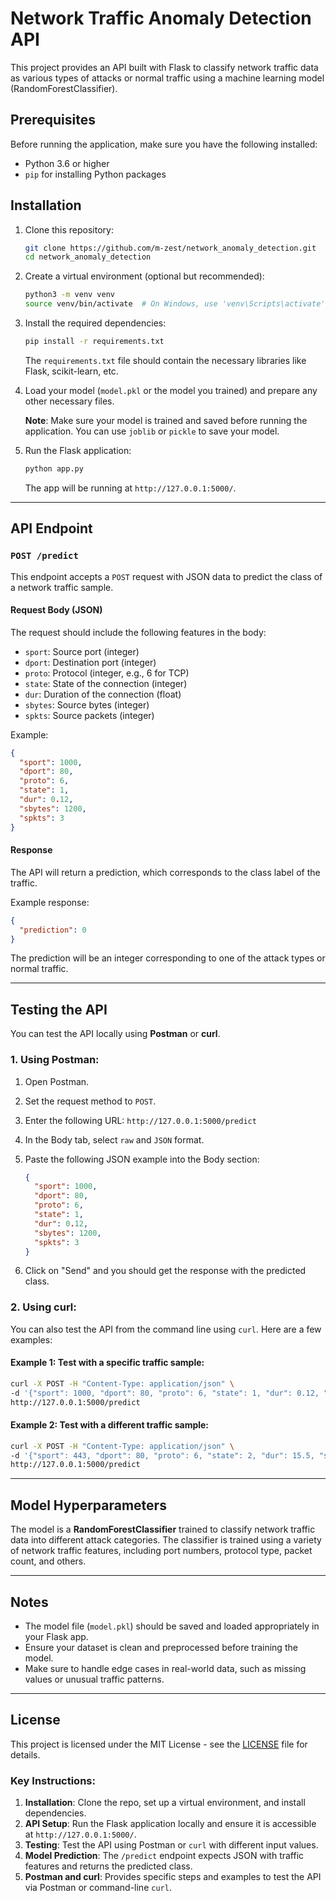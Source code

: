 
# Network Traffic Anomaly Detection API

This project provides an API built with Flask to classify network traffic data as various types of attacks or normal traffic using a machine learning model (RandomForestClassifier).

## Prerequisites

Before running the application, make sure you have the following installed:

- Python 3.6 or higher
- `pip` for installing Python packages

## Installation

1. Clone this repository:

   ```bash
   git clone https://github.com/m-zest/network_anomaly_detection.git
   cd network_anomaly_detection
   ```

2. Create a virtual environment (optional but recommended):

   ```bash
   python3 -m venv venv
   source venv/bin/activate  # On Windows, use 'venv\Scripts\activate'
   ```

3. Install the required dependencies:

   ```bash
   pip install -r requirements.txt
   ```

   The `requirements.txt` file should contain the necessary libraries like Flask, scikit-learn, etc.

4. Load your model (`model.pkl` or the model you trained) and prepare any other necessary files.

   **Note**: Make sure your model is trained and saved before running the application. You can use `joblib` or `pickle` to save your model.

5. Run the Flask application:

   ```bash
   python app.py
   ```

   The app will be running at `http://127.0.0.1:5000/`.

---

## API Endpoint

### `POST /predict`

This endpoint accepts a `POST` request with JSON data to predict the class of a network traffic sample.

#### Request Body (JSON)
The request should include the following features in the body:

- `sport`: Source port (integer)
- `dport`: Destination port (integer)
- `proto`: Protocol (integer, e.g., 6 for TCP)
- `state`: State of the connection (integer)
- `dur`: Duration of the connection (float)
- `sbytes`: Source bytes (integer)
- `spkts`: Source packets (integer)

Example:

```json
{
  "sport": 1000,
  "dport": 80,
  "proto": 6,
  "state": 1,
  "dur": 0.12,
  "sbytes": 1200,
  "spkts": 3
}
```

#### Response
The API will return a prediction, which corresponds to the class label of the traffic.

Example response:

```json
{
  "prediction": 0
}
```

The prediction will be an integer corresponding to one of the attack types or normal traffic.

---

## Testing the API

You can test the API locally using **Postman** or **curl**.

### 1. Using Postman:

1. Open Postman.
2. Set the request method to `POST`.
3. Enter the following URL: `http://127.0.0.1:5000/predict`
4. In the Body tab, select `raw` and `JSON` format.
5. Paste the following JSON example into the Body section:

   ```json
   {
     "sport": 1000,
     "dport": 80,
     "proto": 6,
     "state": 1,
     "dur": 0.12,
     "sbytes": 1200,
     "spkts": 3
   }
   ```

6. Click on "Send" and you should get the response with the predicted class.

### 2. Using curl:

You can also test the API from the command line using `curl`. Here are a few examples:

#### Example 1: Test with a specific traffic sample:

```bash
curl -X POST -H "Content-Type: application/json" \
-d '{"sport": 1000, "dport": 80, "proto": 6, "state": 1, "dur": 0.12, "sbytes": 1200, "spkts": 3}' \
http://127.0.0.1:5000/predict
```

#### Example 2: Test with a different traffic sample:

```bash
curl -X POST -H "Content-Type: application/json" \
-d '{"sport": 443, "dport": 80, "proto": 6, "state": 2, "dur": 15.5, "sbytes": 1500, "spkts": 10}' \
http://127.0.0.1:5000/predict
```

---

## Model Hyperparameters

The model is a **RandomForestClassifier** trained to classify network traffic data into different attack categories. The classifier is trained using a variety of network traffic features, including port numbers, protocol type, packet count, and others.

---

## Notes

- The model file (`model.pkl`) should be saved and loaded appropriately in your Flask app.
- Ensure your dataset is clean and preprocessed before training the model.
- Make sure to handle edge cases in real-world data, such as missing values or unusual traffic patterns.

---

## License

This project is licensed under the MIT License - see the [LICENSE](LICENSE) file for details.


### Key Instructions:
1. **Installation**: Clone the repo, set up a virtual environment, and install dependencies.
2. **API Setup**: Run the Flask application locally and ensure it is accessible at `http://127.0.0.1:5000/`.
3. **Testing**: Test the API using Postman or `curl` with different input values.
4. **Model Prediction**: The `/predict` endpoint expects JSON with traffic features and returns the predicted class.
5. **Postman and curl**: Provides specific steps and examples to test the API via Postman or command-line `curl`.


```
